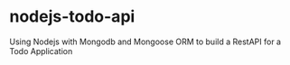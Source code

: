 # nodejs-todo-api

Using Nodejs with Mongodb and Mongoose ORM to build a RestAPI for a Todo Application
